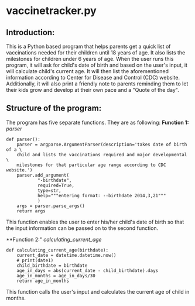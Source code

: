 # vaccinetracker.py 

## Introduction:
This is a Python based program that helps parents get a quick list of vaccinations needed for their children until 18 years of age. It also lists the milestones for children under 6 years of age. When the user runs this program, it will ask for child's date of birth and based on the user's input, it will calculate child's current age. It will then list the aforementioned information according to Center for Disease and Control (CDC) website. Additionally, it will also print a friendly note to parents reminding them to let their kids grow and develop at their own pace and a "Quote of the day".

## Structure of the program:
The program has five separate functions. They are as following:
**Function 1:** _parser_
```
def parser():
    parser = argparse.ArgumentParser(description='takes date of birth of a \
    child and lists the vaccinations required and major developmental \
    milestones for that particular age range according to CDC website.')
    parser.add_argument(
            "-birthdate",
            required=True,
            type=str,
            help="""entering format: --birthdate 2014,3,21"""
            )
    args = parser.parse_args()
    return args
```
This function enables the user to enter his/her child's date of birth so that the input information can be passed on to the second function.

**Function 2:" *calculating_current_age*
```
def calculating_current_age(birthdate):
    current_date = datetime.datetime.now()
    # print(date1)
    child_birthdate = birthdate
    age_in_days = abs(current_date - child_birthdate).days
    age_in_months = age_in_days/30
    return age_in_months
```
This function calls the user's input and calculates the current age of child in months.


